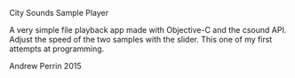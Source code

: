 City Sounds Sample Player

A very simple file playback app made with Objective-C and the csound API. Adjust the speed of the two samples with the slider. This one of my first attempts at programming.

Andrew Perrin 2015
